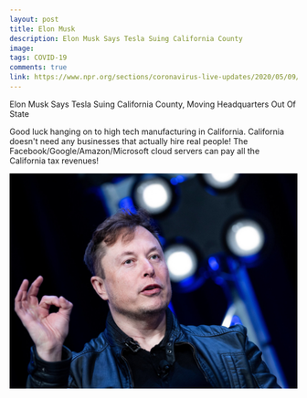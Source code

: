 ```yaml
---
layout: post
title: Elon Musk
description: Elon Musk Says Tesla Suing California County
image: 
tags: COVID-19
comments: true
link: https://www.npr.org/sections/coronavirus-live-updates/2020/05/09/853313775/elon-musk-says-tesla-suing-california-county-moving-headquarters-out-of-state
---
```

Elon Musk Says Tesla Suing California County, Moving Headquarters Out Of State

Good luck hanging on to high tech manufacturing in California. California doesn't need any businesses that actually hire real people! The Facebook/Google/Amazon/Microsoft cloud servers can pay all the California tax revenues!

![](/../../assets/images/post-images/musk/f5c3813e47058731c69ee0885214915d.jpg)
